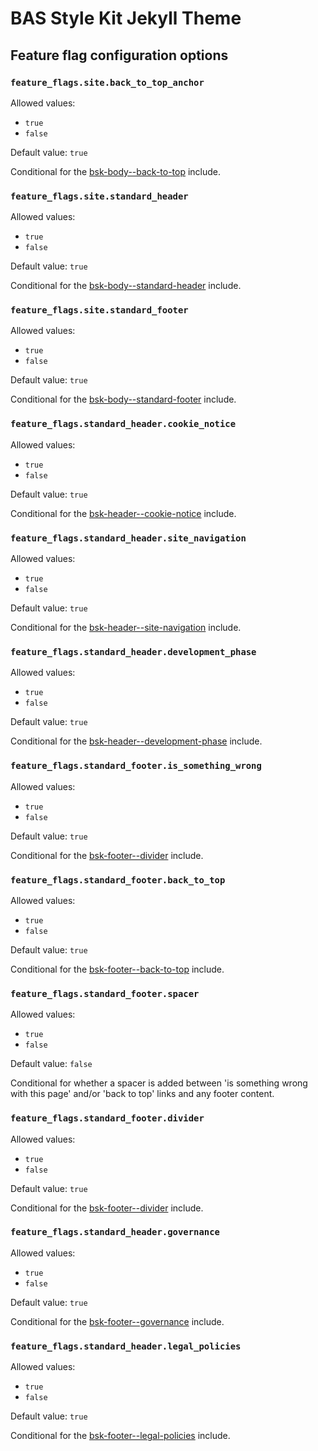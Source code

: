 # BAS Style Kit Jekyll Theme

## Feature flag configuration options

### `feature_flags.site.back_to_top_anchor`

Allowed values:

* `true`
* `false`

Default value: `true`

Conditional for the [bsk-body--back-to-top](/docs/include/bsk-body--back-to-top.md) include.

### `feature_flags.site.standard_header`

Allowed values:

* `true`
* `false`

Default value: `true`

Conditional for the [bsk-body--standard-header](/docs/include/bsk-body--standard-header.md) include.

### `feature_flags.site.standard_footer`

Allowed values:

* `true`
* `false`

Default value: `true`

Conditional for the [bsk-body--standard-footer](/docs/include/bsk-body--standard-footer.md) include.

### `feature_flags.standard_header.cookie_notice`

Allowed values:

* `true`
* `false`

Default value: `true`

Conditional for the [bsk-header--cookie-notice](/docs/include/bsk-header--cookie-notice.md) include.

### `feature_flags.standard_header.site_navigation`

Allowed values:

* `true`
* `false`

Default value: `true`

Conditional for the [bsk-header--site-navigation](/docs/include/bsk-header--site-navigation.md) include.

### `feature_flags.standard_header.development_phase`

Allowed values:

* `true`
* `false`

Default value: `true`

Conditional for the [bsk-header--development-phase](/docs/include/bsk-header--development-phase.md) include.

### `feature_flags.standard_footer.is_something_wrong`

Allowed values:

* `true`
* `false`

Default value: `true`

Conditional for the [bsk-footer--divider](/docs/include/bsk-footer--is-something-wrong.md) include.

### `feature_flags.standard_footer.back_to_top`

Allowed values:

* `true`
* `false`

Default value: `true`

Conditional for the [bsk-footer--back-to-top](/docs/include/bsk-footer--back-to-top.md) include.

### `feature_flags.standard_footer.spacer`

Allowed values:

* `true`
* `false`

Default value: `false`

Conditional for whether a spacer is added between 'is something wrong with this page' and/or 'back to top' links and 
any footer content.

### `feature_flags.standard_footer.divider`

Allowed values:

* `true`
* `false`

Default value: `true`

Conditional for the [bsk-footer--divider](/docs/include/bsk-footer--divider.md) include.

### `feature_flags.standard_header.governance`

Allowed values:

* `true`
* `false`

Default value: `true`

Conditional for the [bsk-footer--governance](/docs/include/bsk-footer--governance.md) include.

### `feature_flags.standard_header.legal_policies`

Allowed values:

* `true`
* `false`

Default value: `true`

Conditional for the [bsk-footer--legal-policies](/docs/include/bsk-footer--legal-policies.md) include.
